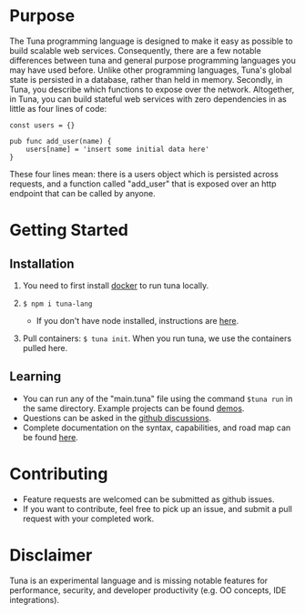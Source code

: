 # Purpose

The Tuna programming language is designed to make it easy as possible to build scalable web services. Consequently, there are a few notable differences between tuna and general purpose programming languages you may have used before. Unlike other programming languages, Tuna's global state is persisted in a database, rather than held in memory. Secondly, in Tuna, you describe which functions to expose over the network. Altogether, in Tuna, you can build stateful web services with zero dependencies in as little as four lines of code:

```
const users = {}

pub func add_user(name) {
    users[name] = 'insert some initial data here'
}
```

These four lines mean: there is a users object which is persisted across requests, and a function called "add_user" that is exposed over an http endpoint that can be called by anyone.

# Getting Started

## Installation

1. You need to first install [docker](https://docs.docker.com/get-docker/) to run tuna locally.

2. `$ npm i tuna-lang`
   - If you don't have node installed, instructions are [here](https://nodejs.org/en/).

3. Pull containers: `$ tuna init`. When you run tuna, we use the containers pulled here.

## Learning
- You can run any of the "main.tuna" file using the command `$tuna run` in the same directory. Example projects can be found [demos](tuna/demos).
- Questions can be asked in the [github discussions](https://github.com/Conder-Systems/tuna-lang/discussions).
- Complete documentation on the syntax, capabilities, and road map can be found [here](./DOCUMENTATION.md).

# Contributing
 - Feature requests are welcomed can be submitted as github issues.
 - If you want to contribute, feel free to pick up an issue, and submit a pull request with your completed work.

# Disclaimer
Tuna is an experimental language and is missing notable features for performance, security, and developer productivity (e.g. OO concepts, IDE integrations).
